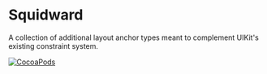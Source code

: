 # Squidward
A collection of additional layout anchor types meant to complement UIKit's existing constraint system.

[![CocoaPods](https://img.shields.io/cocoapods/v/Squidward.svg)](https://cocoapods.org/pods/Squidward)
